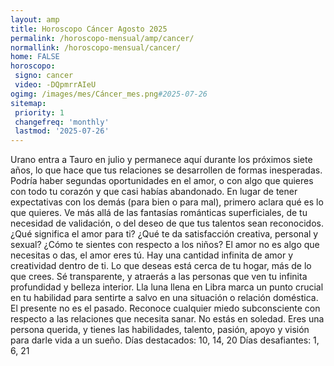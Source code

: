 ```yaml
---
layout: amp
title: Horoscopo Cáncer Agosto 2025 
permalink: /horoscopo-mensual/amp/cancer/
normallink: /horoscopo-mensual/cancer/
home: FALSE
horoscopo:
 signo: cancer
 video: -DQpmrrAIeU
ogimg: /images/mes/Cáncer_mes.png#2025-07-26
sitemap:
 priority: 1
 changefreq: 'monthly'
 lastmod: '2025-07-26'
---
```



Urano entra a Tauro en julio y permanece aquí durante los próximos siete años, lo que hace que tus relaciones se desarrollen de formas inesperadas. Podría haber segundas oportunidades en el amor, o con algo que quieres con todo tu corazón y que casi habías abandonado. En lugar de tener expectativas con los demás (para bien o para mal), primero aclara qué es lo que quieres. 
Ve más allá de las fantasías románticas superficiales, de tu necesidad de validación, o del deseo de que tus talentos sean reconocidos. ¿Qué significa el amor para ti? ¿Qué te da satisfacción creativa, personal y sexual? ¿Cómo te sientes con respecto a los niños? El amor no es algo que necesitas o das, el amor eres tú. Hay una cantidad infinita de amor y creatividad dentro de ti. 
Lo que deseas está cerca de tu hogar, más de lo que crees. Sé transparente, y atraerás a las personas que ven tu infinita profundidad y belleza interior. Lla luna llena en Libra marca un punto crucial en tu habilidad para sentirte a salvo en una situación o relación doméstica. El presente no es el pasado. Reconoce cualquier miedo subconsciente con respecto a las relaciones que necesita sanar. No estás en soledad. Eres una persona querida, y tienes las habilidades, talento, pasión, apoyo y visión para darle vida a un sueño. 
Días destacados: 10, 14, 20
Días desafiantes: 1, 6, 21